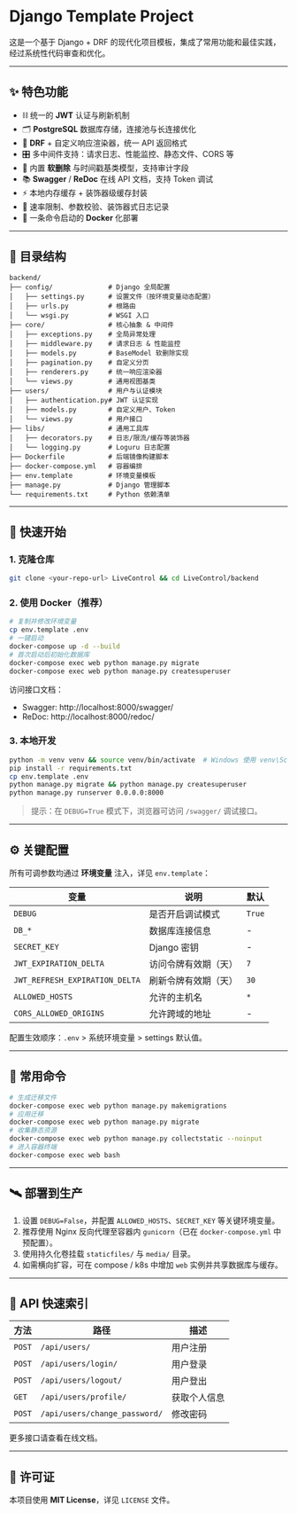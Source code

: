 # Django Template Project

这是一个基于 Django + DRF 的现代化项目模板，集成了常用功能和最佳实践，经过系统性代码审查和优化。

---

## ✨ 特色功能

- ⛓ 统一的 **JWT** 认证与刷新机制
- 🗂️ **PostgreSQL** 数据库存储，连接池与长连接优化
- 🚦 **DRF** + 自定义响应渲染器，统一 API 返回格式
- 🎛️ 多中间件支持：请求日志、性能监控、静态文件、CORS 等
- 🧩 内置 **软删除** 与时间戳基类模型，支持审计字段
- 📚 **Swagger** / **ReDoc** 在线 API 文档，支持 Token 调试
- ⚡ 本地内存缓存 + 装饰器级缓存封装
- 🔐 速率限制、参数校验、装饰器式日志记录
- 🐳 一条命令启动的 **Docker** 化部署

---

## 📂 目录结构

```
backend/
├── config/              # Django 全局配置
│   ├── settings.py      # 设置文件（按环境变量动态配置）
│   ├── urls.py          # 根路由
│   └── wsgi.py          # WSGI 入口
├── core/                # 核心抽象 & 中间件
│   ├── exceptions.py    # 全局异常处理
│   ├── middleware.py    # 请求日志 & 性能监控
│   ├── models.py        # BaseModel 软删除实现
│   ├── pagination.py    # 自定义分页
│   ├── renderers.py     # 统一响应渲染器
│   └── views.py         # 通用视图基类
├── users/               # 用户与认证模块
│   ├── authentication.py# JWT 认证实现
│   ├── models.py        # 自定义用户、Token
│   └── views.py         # 用户接口
├── libs/                # 通用工具库
│   ├── decorators.py    # 日志/限流/缓存等装饰器
│   └── logging.py       # Loguru 日志配置
├── Dockerfile           # 后端镜像构建脚本
├── docker-compose.yml   # 容器编排
├── env.template         # 环境变量模板
├── manage.py            # Django 管理脚本
└── requirements.txt     # Python 依赖清单
```

---

## 🚀 快速开始

### 1. 克隆仓库
```bash
git clone <your-repo-url> LiveControl && cd LiveControl/backend
```

### 2. 使用 Docker（推荐）
```bash
# 复制并修改环境变量
cp env.template .env
# 一键启动
docker-compose up -d --build
# 首次启动后初始化数据库
docker-compose exec web python manage.py migrate
docker-compose exec web python manage.py createsuperuser
```

访问接口文档：
- Swagger: http://localhost:8000/swagger/
- ReDoc:   http://localhost:8000/redoc/

### 3. 本地开发
```bash
python -m venv venv && source venv/bin/activate  # Windows 使用 venv\Scripts\activate
pip install -r requirements.txt
cp env.template .env
python manage.py migrate && python manage.py createsuperuser
python manage.py runserver 0.0.0.0:8000
```

> 提示：在 `DEBUG=True` 模式下，浏览器可访问 `/swagger/` 调试接口。

---

## ⚙️ 关键配置

所有可调参数均通过 **环境变量** 注入，详见 `env.template`：

| 变量 | 说明 | 默认 |
| --- | --- | --- |
| `DEBUG` | 是否开启调试模式 | `True` |
| `DB_*` | 数据库连接信息 | - |
| `SECRET_KEY` | Django 密钥 | - |
| `JWT_EXPIRATION_DELTA` | 访问令牌有效期（天） | `7` |
| `JWT_REFRESH_EXPIRATION_DELTA` | 刷新令牌有效期（天） | `30` |
| `ALLOWED_HOSTS` | 允许的主机名 | `*` |
| `CORS_ALLOWED_ORIGINS` | 允许跨域的地址 | - |

配置生效顺序：`.env` > 系统环境变量 > settings 默认值。

---

## 🔧 常用命令

```bash
# 生成迁移文件
docker-compose exec web python manage.py makemigrations
# 应用迁移
docker-compose exec web python manage.py migrate
# 收集静态资源
docker-compose exec web python manage.py collectstatic --noinput
# 进入容器终端
docker-compose exec web bash
```

---

## 🛰️ 部署到生产

1. 设置 `DEBUG=False`，并配置 `ALLOWED_HOSTS`、`SECRET_KEY` 等关键环境变量。
2. 推荐使用 Nginx 反向代理至容器内 `gunicorn`（已在 `docker-compose.yml` 中预配置）。
3. 使用持久化卷挂载 `staticfiles/` 与 `media/` 目录。
4. 如需横向扩容，可在 compose / k8s 中增加 `web` 实例并共享数据库与缓存。

---

## 📖 API 快速索引

| 方法 | 路径 | 描述 |
| ---- | ---- | ---- |
| `POST` | `/api/users/` | 用户注册 |
| `POST` | `/api/users/login/` | 用户登录 |
| `POST` | `/api/users/logout/` | 用户登出 |
| `GET` | `/api/users/profile/` | 获取个人信息 |
| `POST` | `/api/users/change_password/` | 修改密码 |

更多接口请查看在线文档。

---

## 📜 许可证

本项目使用 **MIT License**，详见 `LICENSE` 文件。